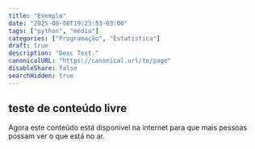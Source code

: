 ```yaml
---
title: "Exemplo"
date: "2025-08-08T19:23:53-03:00"
tags: ["python", "média"]
categories: ["Programação", "Estatística"]
draft: true
description: "Desc Text."
canonicalURL: "https://canonical.url/to/page"
disableShare: false
searchHidden: true
---
```


## teste de conteúdo livre

Agora este conteúdo está disponível na internet para que mais pessoas possam ver o que está no ar.